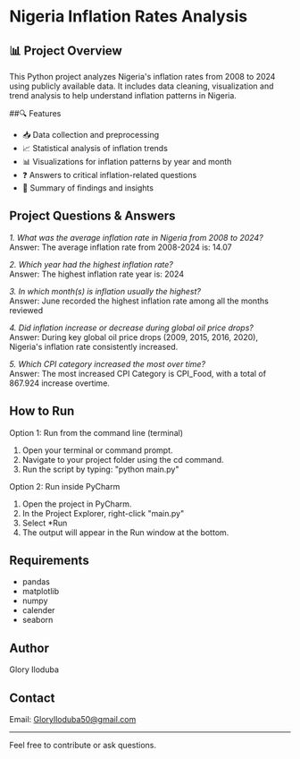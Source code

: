 # Nigeria Inflation Rates Analysis

## 📊 Project Overview
This Python project analyzes Nigeria's inflation rates from 2008 to 2024 using publicly available data. It includes data cleaning, visualization and trend analysis to help understand inflation patterns in Nigeria.

##🔍 Features
- 📥 Data collection and preprocessing
- 📈 Statistical analysis of inflation trends
- 📊 Visualizations for inflation patterns by year and month
- ❓ Answers to critical inflation-related questions
- 🧾 Summary of findings and insights


## Project Questions & Answers

*1. What was the average inflation rate in Nigeria from 2008 to 2024?*  
Answer: The average inflation rate from 2008-2024 is: 14.07

*2. Which year had the highest inflation rate?*  
Answer: The highest inflation rate year is: 2024

*3. In which month(s) is inflation usually the highest?*  
Answer: June recorded the highest inflation rate among all the months reviewed

*4. Did inflation increase or decrease during global oil price drops?*  
Answer: During key global oil price drops (2009, 2015, 2016, 2020), Nigeria's inflation rate consistently increased.

*5. Which CPI category increased the most over time?*  
Answer: The most increased CPI Category is CPI_Food, with a total of 867.924 increase overtime.

## How to Run
Option 1: Run from the command line (terminal)
1. Open your terminal or command prompt.  
2. Navigate to your project folder using the cd command.  
3. Run the script by typing: "python main.py"

Option 2: Run inside PyCharm
1. Open the project in PyCharm.  
2. In the Project Explorer, right-click "main.py"
3. Select *Run  
4. The output will appear in the Run window at the bottom.

## Requirements
- pandas
- matplotlib
- numpy
- calender
- seaborn

## Author
Glory Iloduba

## Contact
Email: GloryIloduba50@gmail.com

---

Feel free to contribute or ask questions.
